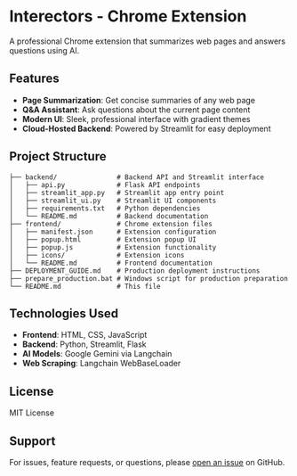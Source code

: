 # Interectors - Chrome Extension

A professional Chrome extension that summarizes web pages and answers questions using AI.

## Features

- **Page Summarization**: Get concise summaries of any web page
- **Q&A Assistant**: Ask questions about the current page content
- **Modern UI**: Sleek, professional interface with gradient themes
- **Cloud-Hosted Backend**: Powered by Streamlit for easy deployment

## Project Structure

```
├── backend/               # Backend API and Streamlit interface
│   ├── api.py             # Flask API endpoints
│   ├── streamlit_app.py   # Streamlit app entry point
│   ├── streamlit_ui.py    # Streamlit UI components
│   ├── requirements.txt   # Python dependencies
│   └── README.md          # Backend documentation
├── frontend/              # Chrome extension files
│   ├── manifest.json      # Extension configuration
│   ├── popup.html         # Extension popup UI
│   ├── popup.js           # Extension functionality
│   ├── icons/             # Extension icons
│   └── README.md          # Frontend documentation
├── DEPLOYMENT_GUIDE.md    # Production deployment instructions
├── prepare_production.bat # Windows script for production preparation
└── README.md              # This file
```

## Technologies Used

- **Frontend**: HTML, CSS, JavaScript
- **Backend**: Python, Streamlit, Flask
- **AI Models**: Google Gemini via Langchain
- **Web Scraping**: Langchain WebBaseLoader



## License

MIT License

## Support


For issues, feature requests, or questions, please [open an issue](https://github.com/your-username/interectors/issues) on GitHub.
